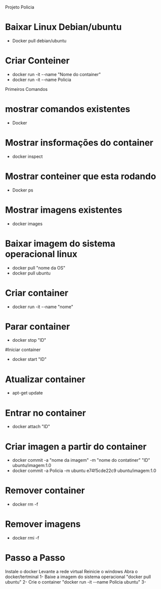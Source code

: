 Projeto Policia

# Baixar Linux Debian/ubuntu
- Docker pull debian/ubuntu

# Criar Conteiner
- docker run -it --name "Nome do container"
- docker run -it --name Policia

Primeiros Comandos
# mostrar comandos existentes
- Docker 

# Mostrar insformações do container
- docker inspect

# Mostrar conteiner que esta rodando
- Docker ps

# Mostrar imagens existentes
- docker images

# Baixar imagem do sistema operacional linux
- docker pull "nome da OS"
- docker pull ubuntu

# Criar container
- docker run -it --name "nome"

# Parar container
- docker stop "ID"

#Iniciar container
- docker start "ID"

# Atualizar container
- apt-get update

# Entrar no container
- docker attach "ID"

# Criar imagen a partir do container
- docker commit -a "nome da imagem" -m "nome do contatiner" "ID" ubuntu/imagem:1.0
- docker commit -a Policia -m ubuntu e74f5cde22c9 ubuntu/imagem:1.0

# Remover container
- docker rm -f

# Remover imagens
- docker rmi -f

# Passo a Passo
Instale o docker
Levante a rede virtual
Reinicie o windows
Abra o docker/tertminal
1- Baixe a imagem do sistema operacional "docker pull ubuntu"
2- Crie o container "docker run -it --name Policia ubuntu"
3- 
